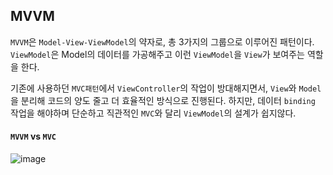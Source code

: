 
## MVVM
`MVVM`은 `Model-View-ViewModel`의 약자로, 총 3가지의 그룹으로 이루어진
패턴이다. `ViewModel`은 Model의 데이터를 가공해주고
이런 `ViewModel`을 `View`가 보여주는 역할을 한다.

기존에 사용하던 `MVC패턴`에서 `ViewController`의 작업이 방대해지면서,
`View`와 `Model`을 분리해 코드의 양도 줄고 더 효율적인 방식으로 진행된다.
하지만, 데이터 `binding` 작업을 해야하며 단순하고 직관적인 `MVC`와 달리
`ViewModel`의 설계가 쉽지않다.


#### `MVVM` vs `MVC`
![image](https://user-images.githubusercontent.com/100763528/220566324-e92167d3-0660-4a43-8e54-b90603bc5e8a.png)
